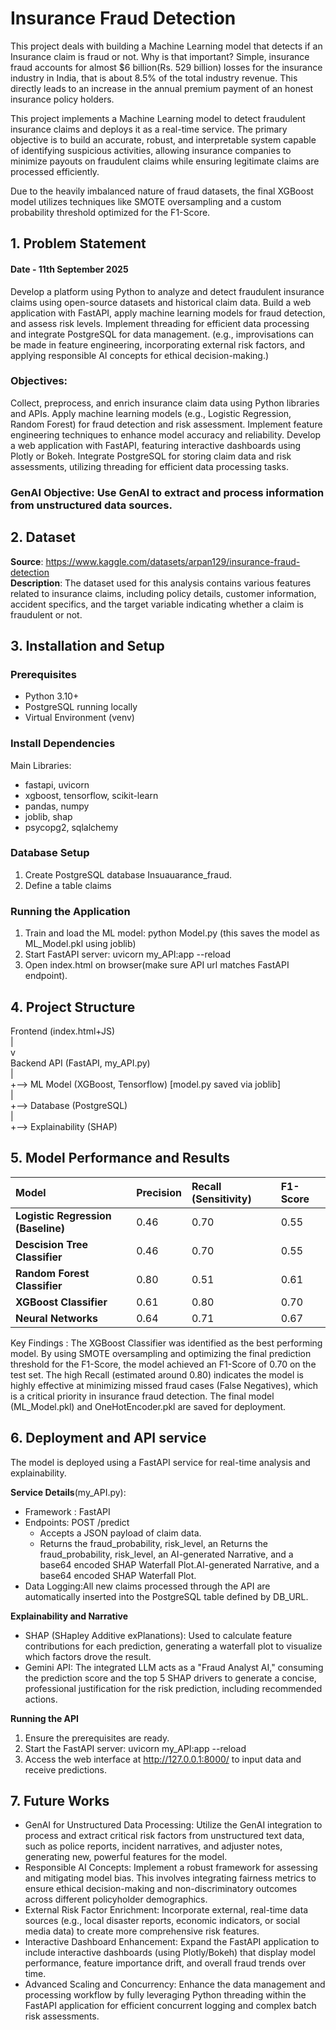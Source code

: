 # Insurance Fraud Detection

This project deals with building a Machine Learning model that detects if an Insurance claim is fraud or not. Why is that important? Simple, insurance fraud accounts for almost $6 billion(Rs. 529 billion) losses for the insurance industry in India, that is about 8.5% of the total industry revenue. This directly leads to an increase in the annual premium payment of an honest insurance policy holders.

This project implements a Machine Learning model to detect fraudulent insurance claims and deploys it as a real-time service. The primary objective is to build an accurate, robust, and interpretable system capable of identifying suspicious activities, allowing insurance companies to minimize payouts on fraudulent claims while ensuring legitimate claims are processed efficiently.

Due to the heavily imbalanced nature of fraud datasets, the final XGBoost model utilizes techniques like SMOTE oversampling and a custom probability threshold optimized for the F1-Score.

## 1. Problem Statement

#### Date - 11th September 2025

Develop a platform using Python to analyze and detect fraudulent insurance claims using open-source datasets and historical claim data. Build a web application with FastAPI, apply machine learning models for fraud detection, and assess risk levels. Implement threading for efficient data processing and integrate PostgreSQL for data management. (e.g., improvisations can be made in feature engineering, incorporating external risk factors, and applying responsible AI concepts for ethical decision-making.)

### Objectives:

Collect, preprocess, and enrich insurance claim data using Python libraries and APIs.
Apply machine learning models (e.g., Logistic Regression, Random Forest) for fraud detection and risk assessment.
Implement feature engineering techniques to enhance model accuracy and reliability.
Develop a web application with FastAPI, featuring interactive dashboards using Plotly or Bokeh.
Integrate PostgreSQL for storing claim data and risk assessments, utilizing threading for efficient data processing tasks.

### GenAI Objective: Use GenAI to extract and process information from unstructured data sources.

## 2. Dataset

**Source**: https://www.kaggle.com/datasets/arpan129/insurance-fraud-detection<br>
**Description**: The dataset used for this analysis contains various features related to insurance claims, including policy details, customer information, accident specifics, and the target variable indicating whether a claim is fraudulent or not.

## 3. Installation and Setup

### Prerequisites

- Python 3.10+
- PostgreSQL running locally
- Virtual Environment (venv)

### Install Dependencies

Main Libraries:

- fastapi, uvicorn
- xgboost, tensorflow, scikit-learn
- pandas, numpy
- joblib, shap
- psycopg2, sqlalchemy

### Database Setup

1. Create PostgreSQL database Insuauarance_fraud.
2. Define a table claims

### Running the Application

1. Train and load the ML model:
   python Model.py
   (this saves the model as ML_Model.pkl using joblib)
2. Start FastAPI server:
   uvicorn my_API:app --reload
3. Open index.html on browser(make sure API url matches FastAPI endpoint).

## 4. Project Structure

Frontend (index.html+JS)<br>
|<br>
v<br>
Backend API (FastAPI, my_API.py)<br>
| <br>
+--> ML Model (XGBoost, Tensorflow) [model.py saved via joblib]<br>
| <br>
+--> Database (PostgreSQL)<br>
| <br>
+--> Explainability (SHAP)<br>

## 5. Model Performance and Results

| Model                              | Precision | Recall (Sensitivity) | F1-Score |
| :--------------------------------- | :-------- | :------------------- | :------- |
| **Logistic Regression (Baseline)** | 0.46      | 0.70                 | 0.55     |
| **Descision Tree Classifier**      | 0.46      | 0.70                 | 0.55     |
| **Random Forest Classifier**       | 0.80      | 0.51                 | 0.61     |
| **XGBoost Classifier**             | 0.61      | 0.80                 | 0.70     |
| **Neural Networks**                | 0.64      | 0.71                 | 0.67     |

Key Findings : The XGBoost Classifier was identified as the best performing model. By using SMOTE oversampling and optimizing the final prediction threshold for the F1-Score, the model achieved an F1-Score of 0.70 on the test set. The high Recall (estimated around 0.80) indicates the model is highly effective at minimizing missed fraud cases (False Negatives), which is a critical priority in insurance fraud detection. The final model (ML_Model.pkl) and OneHotEncoder.pkl are saved for deployment.

## 6. Deployment and API service

The model is deployed using a FastAPI service for real-time analysis and explainability.

**Service Details**(my_API.py):

- Framework : FastAPI
- Endpoints: POST /predict
  - Accepts a JSON payload of claim data.
  - Returns the fraud_probability, risk_level, an Returns the fraud_probability, risk_level, an AI-generated Narrative, and a base64 encoded SHAP Waterfall Plot.AI-generated Narrative, and a base64 encoded SHAP Waterfall Plot.
- Data Logging:All new claims processed through the API are automatically inserted into the PostgreSQL table defined by DB_URL.

**Explainability and Narrative**

- SHAP (SHapley Additive exPlanations): Used to calculate feature contributions for each prediction, generating a waterfall plot to visualize which factors drove the result.
- Gemini API: The integrated LLM acts as a "Fraud Analyst AI," consuming the prediction score and the top 5 SHAP drivers to generate a concise, professional justification for the risk prediction, including recommended actions.

**Running the API**

1. Ensure the prerequisites are ready.
2. Start the FastAPI server:
   uvicorn my_API:app --reload
3. Access the web interface at http://127.0.0.1:8000/ to input data and receive predictions.

## 7. Future Works

- GenAI for Unstructured Data Processing: Utilize the GenAI integration to process and extract critical risk factors from unstructured text data, such as police reports, incident narratives, and adjuster notes, generating new, powerful features for the model.
- Responsible AI Concepts: Implement a robust framework for assessing and mitigating model bias. This involves integrating fairness metrics to ensure ethical decision-making and non-discriminatory outcomes across different policyholder demographics.
- External Risk Factor Enrichment: Incorporate external, real-time data sources (e.g., local disaster reports, economic indicators, or social media data) to create more comprehensive risk features.
- Interactive Dashboard Enhancement: Expand the FastAPI application to include interactive dashboards (using Plotly/Bokeh) that display model performance, feature importance drift, and overall fraud trends over time.
- Advanced Scaling and Concurrency: Enhance the data management and processing workflow by fully leveraging Python threading within the FastAPI application for efficient concurrent logging and complex batch risk assessments.
